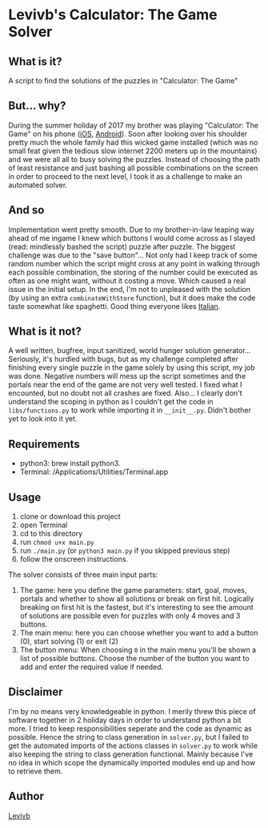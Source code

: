 # Levivb's Calculator: The Game Solver

## What is it?
A script to find the solutions of the puzzles in "Calculator: The Game"

## But... why?
During the summer holiday of 2017 my brother was playing "Calculator: The Game" on his phone ([iOS](https://itunes.apple.com/us/app/calculator-the-game/id1243055750?mt=8), [Android](https://play.google.com/store/apps/details?id=com.sm.calculateme)).
Soon after looking over his shoulder pretty much the whole family had this wicked game installed (which was no small feat given the tedious slow internet 2200 meters up in the mountains) and we were all all to busy solving the puzzles.
Instead of choosing the path of least resistance and just bashing all possible combinations on the screen in order to proceed to the next level, I took it as a challenge to make an automated solver.


## And so
Implementation went pretty smooth. Due to my brother-in-law leaping way ahead of me ingame I knew which buttons I would come across as I slayed (read: mindlessly bashed the script) puzzle after puzzle.
The biggest challenge was due to the "save button"... Not only had I keep track of some random number which the script might cross at any point in walking through each possible combination, the storing of the number could be executed as often as one might want, without it costing a move. Which caused a real issue in the initial setup. In the end, I'm not to unpleased with the solution (by using an extra `combinateWithStore` function), but it does make the code taste somewhat like spaghetti. Good thing everyone likes [Italian](https://www.youtube.com/watch?v=JAFQFvSPhQ8).

## What is it not?
A well written, bugfree, input sanitized, world hunger solution generator...
Seriously, it's hurdled with bugs, but as my challenge completed after finishing every single puzzle in the game solely by using this script, my job was done.
Negative numbers will mess up the script sometimes and the portals near the end of the game are not very well tested. I fixed what I encounted, but no doubt not all crashes are fixed.
Also... I clearly don't understand the scoping in python as I couldn't get the code in `libs/functions.py` to work while importing it in `__init__.py`. Didn't bother yet to look into it yet.

## Requirements
* python3: brew install python3.<br>
* Terminal: /Applications/Utilities/Terminal.app

## Usage
1. clone or download this project
1. open Terminal
1. cd to this directory
1. run `chmod u+x main.py`
1. run `./main.py` (or `python3 main.py` if you skipped previous step)
1. follow the onscreen instructions.

The solver consists of three main input parts:
1. The game: here you define the game parameters: start, goal, moves, portals and whether to show all solutions or break on first hit. Logically breaking on first hit is the fastest, but it's interesting to see the amount of solutions are possible even for puzzles with only 4 moves and 3 buttons.
1. The main menu: here you can choose whether you want to add a button (0), start solving (1) or exit (2)
1. The button menu: When choosing `0` in the main menu you'll be shown a list of possible buttons. Choose the number of the button you want to add and enter the required value if needed.

## Disclaimer
I'm by no means very knowledgeable in python. I merily threw this piece of software together in 2 holiday days in order to understand python a bit more. I tried to keep responsibilities seperate and the code as dynamic as possible. Hence the string to class generation in `solver.py`, but I failed to get the automated imports of the actions classes in `solver.py` to work while also keeping the string to class generation functional. Mainly because I've no idea in which scope the dynamically imported modules end up and how to retrieve them.

## Author
[Levivb](https://github.com/Levivb)
